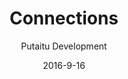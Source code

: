 ---
title: Connections
sections:
    -
        template: richTextSection
        includeGrandchildren: false
        text: "## Purpose  \n\nThe idea behind connections is that they facilitate communications between the CMS and your websites, or any other endpoint you might have. This might seem a bit strange, if you're used to the website and the CMS being one and the same thing, but this means that you can publish the same content to many different sites at once, or use free hosting services like [GitHub Pages](http://pages.github.com), which this website is actually hosted on."
    -
        template: richTextSection
        includeGrandchildren: false
        text: "## Publishing  \n\nWhen a user clicks \"save & publish\" after editing a [Content](/docs/content/) node, it is saved in the HashBrown backend, but then the Connections assigned to this [Content](/docs/content/) take over. Depending on which type of Connection it is, it will convert the authored content to a format readable by the destination and send it there. Thus separating the tasks of authoring and displaying content completely from one another."
    -
        template: richTextSection
        includeGrandchildren: false
        text: "## Providers  \n\nConnections can be marked as providers of certain resources.\n\n### Template provider  \n\nAn example is that you have a remote website linked through a Connection. The website knows how to render your [Content](/docs/content/), but HashBrown doesn't. It is only interested in the structure of your [Content](/docs/content/), not how it is presented to the viewer. If you set up a Connection as a [Template](/docs/templates/) provider, the remote website will tell HashBrown about the available [Templates](/docs/templates/) used for rendering, so they can be selected by a content author through a dropdown menu.\n\n### Media provider\n\nHashBrown doesn't have a place for your [Media](/docs/media/) files, such as images, video or pdfs, either. Another provider is needed for that. The Connection acting as this provider could be the same website that provides your [Templates](/docs/templates/), but it could also be a third party service, like an Amazon S3 bucket."
description: 'The real MVPs of HashBrown content creation'
meta:
    id: 4ba7a437061935c3b7b5e47c4ef70bf55599c907
    parentId: 1d72ac4a3c7e348ef20717698eb87b82976bca36
    language: en
date: '2016-9-16'
author: 'Putaitu Development'
permalink: /docs/connections/
layout: sectionPage
---